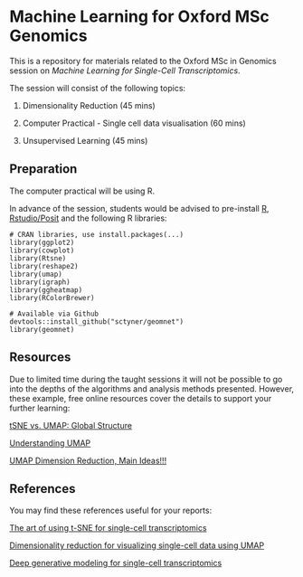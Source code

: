 # Machine Learning for Oxford MSc Genomics

This is a repository for materials related to the Oxford MSc in Genomics session on *Machine Learning for Single-Cell Transcriptomics*.

The session will consist of the following topics:

1. Dimensionality Reduction (45 mins)

2. Computer Practical - Single cell data visualisation (60 mins)

3. Unsupervised Learning (45 mins)


## Preparation

The computer practical will be using R. 

In advance of the session, students would be advised to pre-install [R](https://www.r-project.org/), [Rstudio/Posit](https://posit.co/) and the following R libraries:

```
# CRAN libraries, use install.packages(...)
library(ggplot2)
library(cowplot)
library(Rtsne)
library(reshape2)
library(umap)
library(igraph)
library(ggheatmap)
library(RColorBrewer)

# Available via Github
devtools::install_github("sctyner/geomnet")
library(geomnet)
```

## Resources

Due to limited time during the taught sessions it will not be possible to go into the depths of the algorithms and analysis methods presented. However, these example, free online resources cover the details to support your further learning:

[tSNE vs. UMAP: Global Structure](https://towardsdatascience.com/tsne-vs-umap-global-structure-4d8045acba17)

[Understanding UMAP](https://pair-code.github.io/understanding-umap/)

[UMAP Dimension Reduction, Main Ideas!!!](https://www.youtube.com/watch?v=eN0wFzBA4Sc&ab_channel=StatQuestwithJoshStarmer)

## References

You may find these references useful for your reports:

[The art of using t-SNE for single-cell transcriptomics](https://www.nature.com/articles/s41467-019-13056-x) 

[Dimensionality reduction for visualizing single-cell data using UMAP](https://www.nature.com/articles/nbt.4314)

[Deep generative modeling for single-cell transcriptomics](https://www.nature.com/articles/s41592-018-0229-2)


